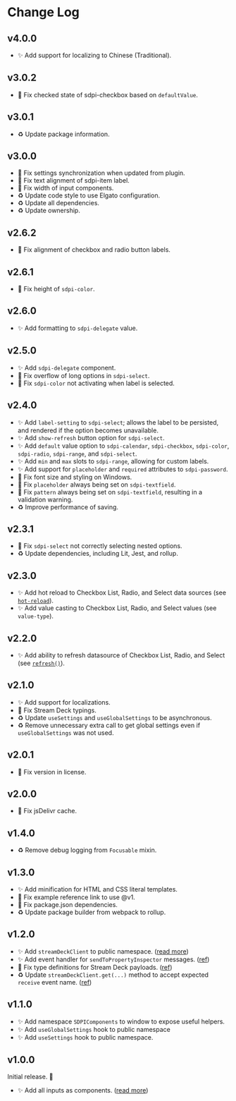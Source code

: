 <!--

## {version}

🚨 Break
✨ Add
🐞 Fix
♻️ Update

-->

# Change Log

## v4.0.0

-   ✨ Add support for localizing to Chinese (Traditional).

## v3.0.2

-   🐞 Fix checked state of sdpi-checkbox based on `defaultValue`.

## v3.0.1

-   ♻️ Update package information.

## v3.0.0

-   🐞 Fix settings synchronization when updated from plugin.
-   🐞 Fix text alignment of sdpi-item label.
-   🐞 Fix width of input components.
-   ♻️ Update code style to use Elgato configuration.
-   ♻️ Update all dependencies.
-   ♻️ Update ownership.

## v2.6.2

-   🐞 Fix alignment of checkbox and radio button labels.

## v2.6.1

-   🐞 Fix height of `sdpi-color`.

## v2.6.0

-   ✨ Add formatting to `sdpi-delegate` value.

## v2.5.0

-   ✨ Add `sdpi-delegate` component.
-   🐞 Fix overflow of long options in `sdpi-select`.
-   🐞 Fix `sdpi-color` not activating when label is selected.

## v2.4.0

-   ✨ Add `label-setting` to `sdpi-select`; allows the label to be persisted, and rendered if the option becomes unavailable.
-   ✨ Add `show-refresh` button option for `sdpi-select`.
-   ✨ Add `default` value option to `sdpi-calendar`, `sdpi-checkbox`, `sdpi-color`, `sdpi-radio`, `sdpi-range`, and `sdpi-select`.
-   ✨ Add `min` and `max` slots to `sdpi-range`, allowing for custom labels.
-   ✨ Add support for `placeholder` and `required` attributes to `sdpi-password`.
-   🐞 Fix font size and styling on Windows.
-   🐞 Fix `placeholder` always being set on `sdpi-textfield`.
-   🐞 Fix `pattern` always being set on `sdpi-textfield`, resulting in a validation warning.
-   ♻️ Improve performance of saving.

## v2.3.1

-   🐞 Fix `sdpi-select` not correctly selecting nested options.
-   ♻️ Update dependencies, including Lit, Jest, and rollup.

## v2.3.0

-   ✨ Add hot reload to Checkbox List, Radio, and Select data sources (see [`hot-reload`](https://sdpi-components.dev/docs/helpers/data-source)).
-   ✨ Add value casting to Checkbox List, Radio, and Select values (see `value-type`).

## v2.2.0

-   ✨ Add ability to refresh datasource of Checkbox List, Radio, and Select (see [`refresh()`](https://sdpi-components.dev/docs/helpers/data-source)).

## v2.1.0

-   ✨ Add support for localizations.
-   🐞 Fix Stream Deck typings.
-   ♻️ Update `useSettings` and `useGlobalSettings` to be asynchronous.
-   ♻️ Remove unnecessary extra call to get global settings even if `useGlobalSettings` was not used.

## v2.0.1

-   🐞 Fix version in license.

## v2.0.0

-   🐞 Fix jsDelivr cache.

## v1.4.0

-   ♻️ Remove debug logging from `Focusable` mixin.

## v1.3.0

-   ✨ Add minification for HTML and CSS literal templates.
-   🐞 Fix example reference link to use @v1.
-   🐞 Fix package.json dependencies.
-   ♻️ Update package builder from webpack to rollup.

## v1.2.0

-   ✨ Add `streamDeckClient` to public namespace. ([read more](https://sdpi-components.dev/docs/helpers/stream-deck-client))
-   ✨ Add event handler for `sendToPropertyInspector` messages. ([ref](https://github.com/GeekyEggo/sdpi-components/blob/v1.2/src/stream-deck/stream-deck-client.ts#L17))
-   🐞 Fix type definitions for Stream Deck payloads. ([ref](https://github.com/GeekyEggo/sdpi-components/blob/v1.2/src/typings/stream-deck.d.ts))
-   ♻️ Update `streamDeckClient.get(...)` method to accept expected `receive` event name. ([ref](https://github.com/GeekyEggo/sdpi-components/blob/v1.2/src/stream-deck/stream-deck-client.ts#L114...L119))

## v1.1.0

-   ✨ Add namespace `SDPIComponents` to window to expose useful helpers.
-   ✨ Add `useGlobalSettings` hook to public namespace
-   ✨ Add `useSettings` hook to public namespace.

## v1.0.0

Initial release. 🥳

-   ✨ Add all inputs as components. ([read more](https://sdpi-components.dev/docs/components))
